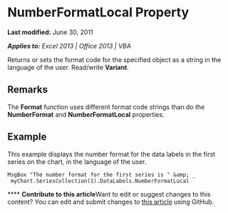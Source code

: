 
# NumberFormatLocal Property

 **Last modified:** June 30, 2011

 _**Applies to:** Excel 2013 | Office 2013 | VBA_

Returns or sets the format code for the specified object as a string in the language of the user. Read/write  **Variant**.


## Remarks

The  **Format** function uses different format code strings than do the **NumberFormat** and **NumberFormatLocal** properties.


## Example

This example displays the number format for the data labels in the first series on the chart, in the language of the user.


```
MsgBox "The number format for the first series is " &amp; _ 
 myChart.SeriesCollection(1).DataLabels.NumberFormatLocal
```


****   **Contribute to this article**Want to edit or suggest changes to this content? You can edit and submit changes to  [this article](https://github.com/jhershey00/VBA_Excel_Test/OpenXMLCon/articles/186aee6a-dd66-39a7-cebc-546c3e156d6d.md) using GitHub.


